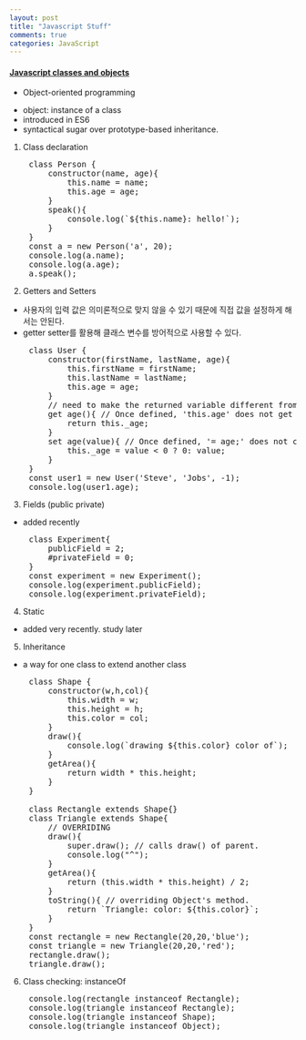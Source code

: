 ```yaml
---
layout: post
title: "Javascript Stuff"
comments: true
categories: JavaScript
---
```


#### <u><b> Javascript classes and objects </b></u>

* Object-oriented programming
- object: instance of a class
- introduced in ES6
- syntactical sugar over prototype-based inheritance.

1. Class declaration
<pre>
    class Person {
        constructor(name, age){
            this.name = name;
            this.age = age;
        }
        speak(){
            console.log(`${this.name}: hello!`);
        }
    }
    const a = new Person('a', 20);
    console.log(a.name);
    console.log(a.age);
    a.speak();
</pre>

2. Getters and Setters
- 사용자의 입력 값은 의미론적으로 맞지 않을 수 있기 때문에 직접 값을 설정하게 해서는 안된다. 
- getter setter를 활용해 클래스 변수를 방어적으로 사용할 수 있다.
<pre>
    class User {
        constructor(firstName, lastName, age){
            this.firstName = firstName;
            this.lastName = lastName;
            this.age = age;
        }
        // need to make the returned variable different from the parametre by adding '_' otherwise, It will fall into an endless loop and reach the maximum call stack.
        get age(){ // Once defined, 'this.age' does not get the value from the memory but calls this function. 
            return this._age;
        }
        set age(value){ // Once defined, '= age;' does not change the value in the memory but calls this function.
            this._age = value < 0 ? 0: value;
        }
    }
    const user1 = new User('Steve', 'Jobs', -1);
    console.log(user1.age);
</pre>

3. Fields (public private)
- added recently
<pre>
    class Experiment{
        publicField = 2;
        #privateField = 0;
    }
    const experiment = new Experiment();
    console.log(experiment.publicField);
    console.log(experiment.privateField);
</pre>

4. Static
- added very recently. study later

5. Inheritance
- a way for one class to extend another class
<pre>
    class Shape {
        constructor(w,h,col){
            this.width = w;
            this.height = h;
            this.color = col;
        }
        draw(){
            console.log(`drawing ${this.color} color of`);
        }
        getArea(){
            return width * this.height;
        }
    }

    class Rectangle extends Shape{}
    class Triangle extends Shape{
        // OVERRIDING
        draw(){
            super.draw(); // calls draw() of parent.
            console.log("^");
        }
        getArea(){
            return (this.width * this.height) / 2;
        }
        toString(){ // overriding Object's method.
            return `Triangle: color: ${this.color}`;
        }
    }
    const rectangle = new Rectangle(20,20,'blue');
    const triangle = new Triangle(20,20,'red');
    rectangle.draw();
    triangle.draw();
</pre>

6. Class checking: instanceOf
<pre>
    console.log(rectangle instanceof Rectangle);
    console.log(triangle instanceof Rectangle);
    console.log(triangle instanceof Shape);
    console.log(triangle instanceof Object);
</pre>